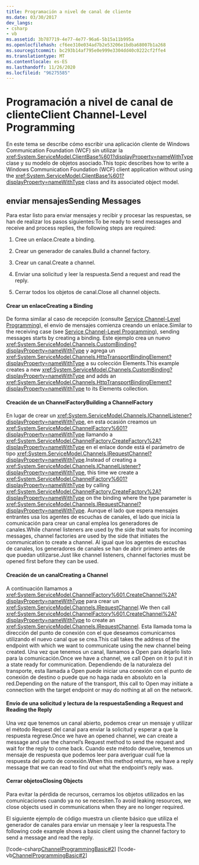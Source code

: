 ```yaml
---
title: Programación a nivel de canal de cliente
ms.date: 03/30/2017
dev_langs:
- csharp
- vb
ms.assetid: 3b787719-4e77-4e77-96a6-5b15a11b995a
ms.openlocfilehash: cf6ee310e034ad7b2e53206e1bdba68007b1a268
ms.sourcegitcommit: bc293b14af795e0e999e3304dd40c0222cf2ffe4
ms.translationtype: MT
ms.contentlocale: es-ES
ms.lasthandoff: 11/26/2020
ms.locfileid: "96275585"
---
```

# <a name="client-channel-level-programming"></a><span data-ttu-id="aecbb-102">Programación a nivel de canal de cliente</span><span class="sxs-lookup"><span data-stu-id="aecbb-102">Client Channel-Level Programming</span></span>

<span data-ttu-id="aecbb-103">En este tema se describe cómo escribir una aplicación cliente de Windows Communication Foundation (WCF) sin utilizar la <xref:System.ServiceModel.ClientBase%601?displayProperty=nameWithType> clase y su modelo de objetos asociado.</span><span class="sxs-lookup"><span data-stu-id="aecbb-103">This topic describes how to write a Windows Communication Foundation (WCF) client application without using the <xref:System.ServiceModel.ClientBase%601?displayProperty=nameWithType> class and its associated object model.</span></span>  
  
## <a name="sending-messages"></a><span data-ttu-id="aecbb-104">enviar mensajes</span><span class="sxs-lookup"><span data-stu-id="aecbb-104">Sending Messages</span></span>  

 <span data-ttu-id="aecbb-105">Para estar listo para enviar mensajes y recibir y procesar las respuestas, se han de realizar los pasos siguientes:</span><span class="sxs-lookup"><span data-stu-id="aecbb-105">To be ready to send messages and receive and process replies, the following steps are required:</span></span>  
  
1. <span data-ttu-id="aecbb-106">Cree un enlace.</span><span class="sxs-lookup"><span data-stu-id="aecbb-106">Create a binding.</span></span>  
  
2. <span data-ttu-id="aecbb-107">Crear un generador de canales.</span><span class="sxs-lookup"><span data-stu-id="aecbb-107">Build a channel factory.</span></span>  
  
3. <span data-ttu-id="aecbb-108">Crear un canal.</span><span class="sxs-lookup"><span data-stu-id="aecbb-108">Create a channel.</span></span>  
  
4. <span data-ttu-id="aecbb-109">Enviar una solicitud y leer la respuesta.</span><span class="sxs-lookup"><span data-stu-id="aecbb-109">Send a request and read the reply.</span></span>  
  
5. <span data-ttu-id="aecbb-110">Cerrar todos los objetos de canal.</span><span class="sxs-lookup"><span data-stu-id="aecbb-110">Close all channel objects.</span></span>  
  
#### <a name="creating-a-binding"></a><span data-ttu-id="aecbb-111">Crear un enlace</span><span class="sxs-lookup"><span data-stu-id="aecbb-111">Creating a Binding</span></span>  

 <span data-ttu-id="aecbb-112">De forma similar al caso de recepción (consulte [Service Channel-Level Programming](service-channel-level-programming.md)), el envío de mensajes comienza creando un enlace.</span><span class="sxs-lookup"><span data-stu-id="aecbb-112">Similar to the receiving case (see [Service Channel-Level Programming](service-channel-level-programming.md)), sending messages starts by creating a binding.</span></span> <span data-ttu-id="aecbb-113">Este ejemplo crea un nuevo <xref:System.ServiceModel.Channels.CustomBinding?displayProperty=nameWithType> y agrega un <xref:System.ServiceModel.Channels.HttpTransportBindingElement?displayProperty=nameWithType> a su colección Elements.</span><span class="sxs-lookup"><span data-stu-id="aecbb-113">This example creates a new <xref:System.ServiceModel.Channels.CustomBinding?displayProperty=nameWithType> and adds an <xref:System.ServiceModel.Channels.HttpTransportBindingElement?displayProperty=nameWithType> to its Elements collection.</span></span>  
  
#### <a name="building-a-channelfactory"></a><span data-ttu-id="aecbb-114">Creación de un ChannelFactory</span><span class="sxs-lookup"><span data-stu-id="aecbb-114">Building a ChannelFactory</span></span>  

 <span data-ttu-id="aecbb-115">En lugar de crear un <xref:System.ServiceModel.Channels.IChannelListener?displayProperty=nameWithType>, en esta ocasión creamos un <xref:System.ServiceModel.ChannelFactory%601?displayProperty=nameWithType> llamando a <xref:System.ServiceModel.ChannelFactory.CreateFactory%2A?displayProperty=nameWithType> en el enlace donde está el parámetro de tipo <xref:System.ServiceModel.Channels.IRequestChannel?displayProperty=nameWithType>.</span><span class="sxs-lookup"><span data-stu-id="aecbb-115">Instead of creating a <xref:System.ServiceModel.Channels.IChannelListener?displayProperty=nameWithType>, this time we create a <xref:System.ServiceModel.ChannelFactory%601?displayProperty=nameWithType> by calling <xref:System.ServiceModel.ChannelFactory.CreateFactory%2A?displayProperty=nameWithType> on the binding where the type parameter is <xref:System.ServiceModel.Channels.IRequestChannel?displayProperty=nameWithType>.</span></span> <span data-ttu-id="aecbb-116">Aunque el lado que espera mensajes entrantes usa los agentes de escuchas de canales, el lado que inicia la comunicación para crear un canal emplea los generadores de canales.</span><span class="sxs-lookup"><span data-stu-id="aecbb-116">While channel listeners are used by the side that waits for incoming messages, channel factories are used by the side that initiates the communication to create a channel.</span></span> <span data-ttu-id="aecbb-117">Al igual que los agentes de escuchas de canales, los generadores de canales se han de abrir primero antes de que puedan utilizarse.</span><span class="sxs-lookup"><span data-stu-id="aecbb-117">Just like channel listeners, channel factories must be opened first before they can be used.</span></span>  
  
#### <a name="creating-a-channel"></a><span data-ttu-id="aecbb-118">Creación de un canal</span><span class="sxs-lookup"><span data-stu-id="aecbb-118">Creating a Channel</span></span>  

 <span data-ttu-id="aecbb-119">A continuación llamamos a <xref:System.ServiceModel.ChannelFactory%601.CreateChannel%2A?displayProperty=nameWithType> para crear un <xref:System.ServiceModel.Channels.IRequestChannel>.</span><span class="sxs-lookup"><span data-stu-id="aecbb-119">We then call <xref:System.ServiceModel.ChannelFactory%601.CreateChannel%2A?displayProperty=nameWithType> to create an <xref:System.ServiceModel.Channels.IRequestChannel>.</span></span> <span data-ttu-id="aecbb-120">Esta llamada toma la dirección del punto de conexión con el que deseamos comunicarnos utilizando el nuevo canal que se crea.</span><span class="sxs-lookup"><span data-stu-id="aecbb-120">This call takes the address of the endpoint with which we want to communicate using the new channel being created.</span></span> <span data-ttu-id="aecbb-121">Una vez que tenemos un canal, llamamos a Open para dejarlo listo para la comunicación.</span><span class="sxs-lookup"><span data-stu-id="aecbb-121">Once we have a channel, we call Open on it to put it in a state ready for communication.</span></span> <span data-ttu-id="aecbb-122">Dependiendo de la naturaleza del transporte, esta llamada a Open puede iniciar una conexión con el punto de conexión de destino o puede que no haga nada en absoluto en la red.</span><span class="sxs-lookup"><span data-stu-id="aecbb-122">Depending on the nature of the transport, this call to Open may initiate a connection with the target endpoint or may do nothing at all on the network.</span></span>  
  
#### <a name="sending-a-request-and-reading-the-reply"></a><span data-ttu-id="aecbb-123">Envío de una solicitud y lectura de la respuesta</span><span class="sxs-lookup"><span data-stu-id="aecbb-123">Sending a Request and Reading the Reply</span></span>  

 <span data-ttu-id="aecbb-124">Una vez que tenemos un canal abierto, podemos crear un mensaje y utilizar el método Request del canal para enviar la solicitud y esperar a que la respuesta regrese.</span><span class="sxs-lookup"><span data-stu-id="aecbb-124">Once we have an opened channel, we can create a message and use the channel’s Request method to send the request and wait for the reply to come back.</span></span> <span data-ttu-id="aecbb-125">Cuando este método devuelve, tenemos un mensaje de respuesta que podemos leer para averiguar cuál fue la respuesta del punto de conexión.</span><span class="sxs-lookup"><span data-stu-id="aecbb-125">When this method returns, we have a reply message that we can read to find out what the endpoint’s reply was.</span></span>  
  
#### <a name="closing-objects"></a><span data-ttu-id="aecbb-126">Cerrar objetos</span><span class="sxs-lookup"><span data-stu-id="aecbb-126">Closing Objects</span></span>  

 <span data-ttu-id="aecbb-127">Para evitar la pérdida de recursos, cerramos los objetos utilizados en las comunicaciones cuando ya no se necesiten.</span><span class="sxs-lookup"><span data-stu-id="aecbb-127">To avoid leaking resources, we close objects used in communications when they are no longer required.</span></span>  
  
 <span data-ttu-id="aecbb-128">El siguiente ejemplo de código muestra un cliente básico que utiliza el generador de canales para enviar un mensaje y leer la respuesta.</span><span class="sxs-lookup"><span data-stu-id="aecbb-128">The following code example shows a basic client using the channel factory to send a message and read the reply.</span></span>  
  
 [!code-csharp[ChannelProgrammingBasic#2](../../../../samples/snippets/csharp/VS_Snippets_CFX/channelprogrammingbasic/cs/clientprogram.cs#2)]
 [!code-vb[ChannelProgrammingBasic#2](../../../../samples/snippets/visualbasic/VS_Snippets_CFX/channelprogrammingbasic/vb/clientprogram.vb#2)]
